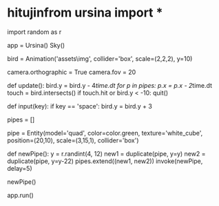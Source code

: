 # hitujinfrom ursina import *
import random as r


app = Ursina()
Sky()

bird = Animation('assets\img',
                 collider='box',
                 scale=(2,2,2),
                 y=10)

camera.orthographic = True
camera.fov = 20

def update():
  bird.y = bird.y - 4*time.dt
  for p in pipes:
    p.x = p.x - 2*time.dt
  touch = bird.intersects()
  if touch.hit or bird.y < -10:
    quit()


def input(key):
  if key == 'space':
    bird.y = bird.y + 3

pipes = []

pipe = Entity(model='quad',
              color=color.green,
              texture='white_cube',
              position=(20,10),
              scale=(3,15,1),
              collider='box')

def newPipe():
  y = r.randint(4, 12)
  new1 = duplicate(pipe, y=y)
  new2 = duplicate(pipe, y=y-22)
  pipes.extend((new1, new2))
  invoke(newPipe, delay=5)

newPipe()

app.run()
